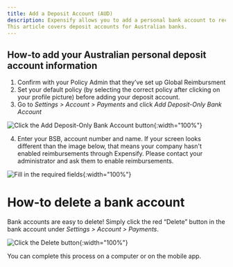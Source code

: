 ```yaml
---
title: Add a Deposit Account (AUD)
description: Expensify allows you to add a personal bank account to receive reimbursements for your expenses. We never take money out of this account — it is only a place for us to deposit funds from your employer. This article covers deposit accounts for Australian banks.
This article covers deposit accounts for Australian banks. 
---
```


## How-to add your Australian personal deposit account information
1. Confirm with your Policy Admin that they’ve set up Global Reimbursment
2. Set your default policy (by selecting the correct policy after clicking on your profile picture) before adding your deposit account.
3. Go to *Settings > Account > Payments* and click *Add Deposit-Only Bank Account*

![Click the Add Deposit-Only Bank Account button](https://help.expensify.com/assets/images/add-australian-deposit-only-account.png){:width="100%"}

4. Enter your BSB, account number and name. If your screen looks different than the image below, that means your company hasn't enabled reimbursements through Expensify. Please contact your administrator and ask them to enable reimbursements. 

![Fill in the required fields](https://help.expensify.com/assets/images/add-australian-deposit-only-account-modal.png){:width="100%"}

# How-to delete a bank account
Bank accounts are easy to delete! Simply click the red “Delete” button in the bank account under *Settings > Account > Payments*.

![Click the Delete button](https://help.expensify.com/assets/images/delete-australian-bank-account.png){:width="100%"}

You can complete this process on a computer or on the mobile app.

